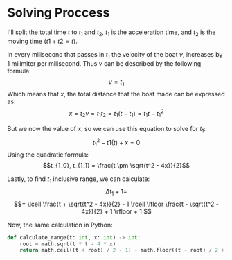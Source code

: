 # Solving Proccess

I'll split the total time $t$ to $t_1$ and $t_2$, $t_1$ is the acceleration time, and $t_2$ is the moving time ($t1 + t2 = t$).

In every milisecond that passes in $t_1$ the velocity of the boat $v$, increases by $1$ milimiter per milisecond. Thus $v$ can be described by the following formula:
$$v = t_1$$
Which means that $x$, the total distance that the boat made can be expressed as:
$$x = t_2v = t_1t_2 = t_1(t - t_1) = t_1t - t_1 ^ 2$$

But we now the value of $x$, so we can use this equation to solve for $t_1$:
$$t_1 ^ 2 - t1(t) + x = 0$$
Using the quadratic formula:
$$t_{1_0}, t_{1_1} = \frac{t \pm \sqrt{t^2 - 4x}}{2}$$

Lastly, to find $t_1$ inclusive range, we can calculate:
$$\Delta t_1 + 1 =$$
$$= \lceil \frac{t + \sqrt{t^2 - 4x}}{2} - 1 \rceil
    \lfloor \frac{t - \sqrt{t^2 - 4x}}{2} + 1 \rfloor + 1
$$

Now, the same calculation in Python:
```Python
def calculate_range(t: int, x: int) -> int:
    root = math.sqrt(t * t - 4 * x)
    return math.ceil((t + root) / 2 - 1) - math.floor((t - root) / 2 + 1) + 1
```

